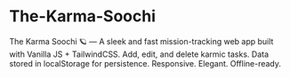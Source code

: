 # The-Karma-Soochi
The Karma Soochi 🪐 — A sleek and fast mission-tracking web app built with Vanilla JS + TailwindCSS. Add, edit, and delete karmic tasks. Data stored in localStorage for persistence. Responsive. Elegant. Offline-ready.
